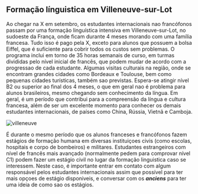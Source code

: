## Formação línguistica em Villeneuve-sur-Lot

Ao chegar na X em setembro, os estudantes internacionais nao francófonos passam por uma formação linguística intensiva em Villeneuve-sur-Lot, no sudoeste da França, onde ficam durante 4 meses morando com uma família francesa.  Tudo isso é pago pela X, exceto para alunos que possuem a bolsa Eiffel, que é suficiente para cobrir todos os custos sem problemas. O programa inclui em torno de 35 horas semanais de curso, em turmas divididas pelo nível inicial de francês, que podem mudar de acordo com a progressao de cada estudante. Algumas visitas culturais na região, onde se encontram grandes cidades como Bordeaux e Toulouse, bem como pequenas cidades turísticas, também sao previstas. Espera-se atingir nível B2 ou superior ao final dos 4 meses, o que em geral nao é problema para alunos brasileiros, mesmo chegando sem conhecimento da língua. Em geral, é um período que contribui para a compreensão da língua e cultura francesa, além de ser um excelente momento para conhecer os demais estudantes internacionais, de países como China, Rússia, Vietnã e Camboja.

![villeneuve](villeneuve.jpg)

É durante o mesmo período que os alunos franceses e francófonos fazem estágios de formação humana em diversas instituiçoes civis (como escolas, hospitais e corpo de bombeiros) e militares. Estudantes estrangeiros com nível de francês mais avançado (normalmente pedem para comprovar nível C1) podem fazer um estágio civil no lugar da formação linguistica caso se interessem. Neste caso, é importante entrar em contato com algum responsável pelos estudantes internacionais assim que possível para ter mais opçoes de estágio disponiveis, e conversar com os ***anciens***  para ter uma ideia de como sao os estágios.

